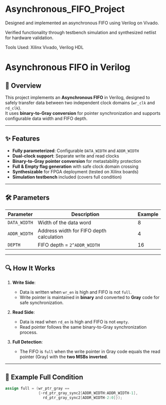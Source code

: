 # Asynchronous_FIFO_Project
 Designed and implemented an asynchronous FIFO using Verilog on Vivado.
 
 Verified functionality through testbench simulation and synthesized netlist for hardware validation. 
 
 Tools Used:  Xilinx Vivado, Verilog HDL
# Asynchronous FIFO in Verilog

## 📌 Overview
This project implements an **Asynchronous FIFO** in Verilog, designed to safely transfer data between two independent clock domains (`wr_clk` and `rd_clk`).  
It uses **binary-to-Gray conversion** for pointer synchronization and supports configurable data width and FIFO depth.

---

## ✨ Features
- **Fully parameterized**: Configurable `DATA_WIDTH` and `ADDR_WIDTH`
- **Dual-clock support**: Separate write and read clocks
- **Binary-to-Gray pointer conversion** for metastability protection
- **Full & Empty flag generation** with safe clock domain crossing
- **Synthesizable** for FPGA deployment (tested on Xilinx boards)
- **Simulation testbench** included (covers full condition)

---

## 🛠 Parameters
| Parameter     | Description                              | Example |
|---------------|------------------------------------------|---------|
| `DATA_WIDTH`  | Width of the data word                   | 8       |
| `ADDR_WIDTH`  | Address width for FIFO depth calculation | 4       |
| `DEPTH`       | FIFO depth = `2^ADDR_WIDTH`              | 16      |

---

## 🔍 How It Works
1. **Write Side**:
   - Data is written when `wr_en` is high and FIFO is not `full`.
   - Write pointer is maintained in **binary** and converted to **Gray** code for safe synchronization.

2. **Read Side**:
   - Data is read when `rd_en` is high and FIFO is not `empty`.
   - Read pointer follows the same binary-to-Gray synchronization process.

3. **Full Detection**:
   - The FIFO is `full` when the write pointer in Gray code equals the read pointer (Gray) with the **two MSBs inverted**.

---

## 📜 Example Full Condition
```verilog
assign full = (wr_ptr_gray == 
               {~rd_ptr_gray_sync2[ADDR_WIDTH:ADDR_WIDTH-1],
                 rd_ptr_gray_sync2[ADDR_WIDTH-2:0]});


